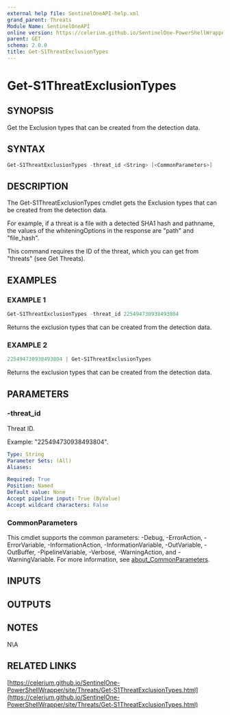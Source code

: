 ```yaml
---
external help file: SentinelOneAPI-help.xml
grand_parent: Threats
Module Name: SentinelOneAPI
online version: https://celerium.github.io/SentinelOne-PowerShellWrapper/site/Threats/Get-S1ThreatExclusionTypes.html
parent: GET
schema: 2.0.0
title: Get-S1ThreatExclusionTypes
---
```


# Get-S1ThreatExclusionTypes

## SYNOPSIS
Get the Exclusion types that can be created from the detection data.

## SYNTAX

```powershell
Get-S1ThreatExclusionTypes -threat_id <String> [<CommonParameters>]
```

## DESCRIPTION
The Get-S1ThreatExclusionTypes cmdlet gets the Exclusion types that
can be created from the detection data.

For example, if a threat is a file with a detected SHA1 hash and pathname,
the values of the whiteningOptions in the response are "path" and "file_hash".

This command requires the ID of the threat, which you can get from "threats"
(see Get Threats).

## EXAMPLES

### EXAMPLE 1
```powershell
Get-S1ThreatExclusionTypes -threat_id 225494730938493804
```

Returns the exclusion types that can be created from the detection data.

### EXAMPLE 2
```powershell
225494730938493804 | Get-S1ThreatExclusionTypes
```

Returns the exclusion types that can be created from the detection data.

## PARAMETERS

### -threat_id
Threat ID.

Example: "225494730938493804".

```yaml
Type: String
Parameter Sets: (All)
Aliases:

Required: True
Position: Named
Default value: None
Accept pipeline input: True (ByValue)
Accept wildcard characters: False
```

### CommonParameters
This cmdlet supports the common parameters: -Debug, -ErrorAction, -ErrorVariable, -InformationAction, -InformationVariable, -OutVariable, -OutBuffer, -PipelineVariable, -Verbose, -WarningAction, and -WarningVariable. For more information, see [about_CommonParameters](http://go.microsoft.com/fwlink/?LinkID=113216).

## INPUTS

## OUTPUTS

## NOTES
N\A

## RELATED LINKS

[https://celerium.github.io/SentinelOne-PowerShellWrapper/site/Threats/Get-S1ThreatExclusionTypes.html](https://celerium.github.io/SentinelOne-PowerShellWrapper/site/Threats/Get-S1ThreatExclusionTypes.html)

